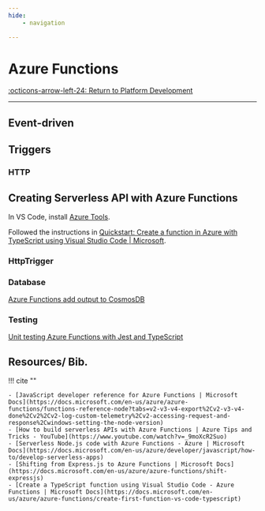 ```yaml
---
hide:
    - navigation

---
```

# Azure Functions

[:octicons-arrow-left-24: Return to Platform Development](/Bodies-of-Knowledge/Platform-Development/)

---

## Event-driven

## Triggers

### HTTP

## Creating Serverless API with Azure Functions

In VS Code, install [Azure Tools](https://marketplace.visualstudio.com/items?itemName=ms-vscode.vscode-node-azure-pack).

Followed the instructions in [Quickstart: Create a function in Azure with TypeScript using Visual Studio Code | Microsoft](https://docs.microsoft.com/en-us/azure/azure-functions/create-first-function-vs-code-typescript).

### HttpTrigger

### Database

[Azure Functions add output to CosmosDB](https://docs.microsoft.com/en-us/azure/azure-functions/functions-add-output-binding-cosmos-db-vs-code?tabs=in-process&pivots=programming-language-javascript)

### Testing

[Unit testing Azure Functions with Jest and TypeScript](https://www.maxivanov.io/unit-testing-azure-function-with-jest-typescript/)

## Resources/ Bib.

!!! cite ""

    - [JavaScript developer reference for Azure Functions | Microsoft Docs](https://docs.microsoft.com/en-us/azure/azure-functions/functions-reference-node?tabs=v2-v3-v4-export%2Cv2-v3-v4-done%2Cv2%2Cv2-log-custom-telemetry%2Cv2-accessing-request-and-response%2Cwindows-setting-the-node-version)
    - [How to build serverless APIs with Azure Functions | Azure Tips and Tricks - YouTube](https://www.youtube.com/watch?v=_9moXcR2Suo)
    - [Serverless Node.js code with Azure Functions - Azure | Microsoft Docs](https://docs.microsoft.com/en-us/azure/developer/javascript/how-to/develop-serverless-apps)
    - [Shifting from Express.js to Azure Functions | Microsoft Docs](https://docs.microsoft.com/en-us/azure/azure-functions/shift-expressjs)
    - [Create a TypeScript function using Visual Studio Code - Azure Functions | Microsoft Docs](https://docs.microsoft.com/en-us/azure/azure-functions/create-first-function-vs-code-typescript)
